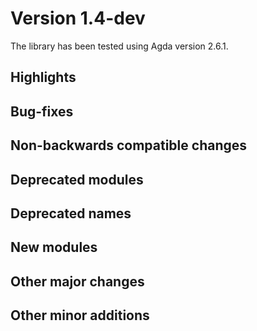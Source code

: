 Version 1.4-dev
===============

The library has been tested using Agda version 2.6.1.

Highlights
----------

Bug-fixes
---------

Non-backwards compatible changes
--------------------------------

Deprecated modules
------------------

Deprecated names
----------------

New modules
-----------

Other major changes
-------------------

Other minor additions
---------------------
